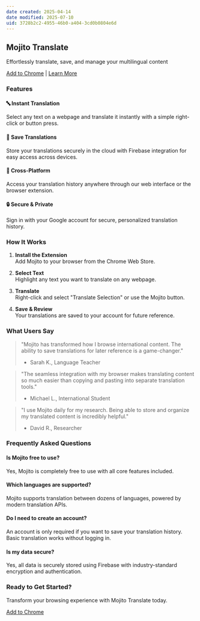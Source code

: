 ```yaml
---
date created: 2025-04-14
date modified: 2025-07-10
uid: 3728b2c2-4955-46b0-a404-3cd0b0804e6d
---
```

## Mojito Translate

Effortlessly translate, save, and manage your multilingual content

[Add to Chrome](#) | [Learn More](#features)

### Features

#### 🔤 Instant Translation

Select any text on a webpage and translate it instantly with a simple right-click or button press.

#### 💾 Save Translations

Store your translations securely in the cloud with Firebase integration for easy access across devices.

#### 📱 Cross-Platform

Access your translation history anywhere through our web interface or the browser extension.

#### 🔒 Secure & Private

Sign in with your Google account for secure, personalized translation history.

### How It Works

1. **Install the Extension**  
   Add Mojito to your browser from the Chrome Web Store.

2. **Select Text**  
   Highlight any text you want to translate on any webpage.

3. **Translate**  
   Right-click and select "Translate Selection" or use the Mojito button.

4. **Save & Review**  
   Your translations are saved to your account for future reference.

### What Users Say

> "Mojito has transformed how I browse international content. The ability to save translations for later reference is a game-changer."
> - Sarah K., Language Teacher

> "The seamless integration with my browser makes translating content so much easier than copying and pasting into separate translation tools."
> - Michael L., International Student

> "I use Mojito daily for my research. Being able to store and organize my translated content is incredibly helpful."
> - David R., Researcher

### Frequently Asked Questions

#### Is Mojito free to use?

Yes, Mojito is completely free to use with all core features included.

#### Which languages are supported?

Mojito supports translation between dozens of languages, powered by modern translation APIs.

#### Do I need to create an account?

An account is only required if you want to save your translation history. Basic translation works without logging in.

#### Is my data secure?

Yes, all data is securely stored using Firebase with industry-standard encryption and authentication.

### Ready to Get Started?

Transform your browsing experience with Mojito Translate today.

[Add to Chrome](#)
